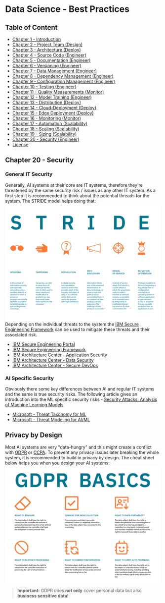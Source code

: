 # Data Science - Best Practices

## Table of Content

- [Chapter 1 - Introduction](./readme.md#chapter-1---introduction)
- [Chapter 2 - Project Team (Design)](./project_team.md#chapter-2---project-team)
- [Chapter 3 - Architecture (Deploy)](./architecture.md#chapter-3---architecture)
- [Chapter 4 - Source Code (Engineer)](./source_code.md#chapter-4---source-code)
- [Chapter 5 - Documentation (Engineer)](./documentation.md#chapter-5---documentation)
- [Chapter 6 - Versioning (Engineer)](./versioning.md#chapter-6---versioning)
- [Chapter 7 - Data Management (Engineer)](./data_management.md#chapter-7---data-management)
- [Chapter 8 - Dependency Management (Engineer)](./dependency_management.md#chapter-8---dependency-management)
- [Chapter 9 - Configuration Management (Engineer)](./configuration_management.md#chapter-9---configuration-management)
- [Chapter 10 - Testing (Engineer)](./testing.md#chapter-10---testing)
- [Chapter 11 - Quality Measurements (Monitor)](./quality_measurements.md#chapter-11---quality-measurements)
- [Chapter 12 - Model Training (Engineer)](./model_training.md#chapter-12---model-training)
- [Chapter 13 - Distribution (Deploy)](./distribution.md#chapter-13---distribution)
- [Chapter 14 - Cloud-Deployment (Deploy)](./cloud_deployment.md#chapter-14---cloud-deployment)
- [Chapter 15 - Edge Deployment (Deploy)](./edge_deployment.md#chapter-15---edge-deployment)
- [Chapter 16 - Monitoring (Monitor)](./monitoring.md#chapter-16---monitoring)
- [Chapter 17 - Automation (Scalability)](./automation.md#chapter-17---automation)
- [Chapter 18 - Scaling (Scalability)](./scaling.md#chapter-18---scaling)
- [Chapter 19 - Sizing (Scalability)](./sizing.md#chapter-19---sizing)
- [Chapter 20 - Security (Engineer)](./security.md#chapter-20---security)
- [License](./LICENSE.md)

## Chapter 20 - Security

### General IT Security
Generally, AI systems at their core are IT systems, therefore they're threatened by the same security risk / issues as any other IT system.
As a first step it is recommended to think about the potential threads for the system.
The STRIDE model helps doing that:
![STRIDE Model](./res/img/STRIDE.png)
Depending on the individual threats to the system the [IBM Secure Engineering Framework](https://www.redbooks.ibm.com/redpapers/pdfs/redp4641.pdf) can be used to mitigate these threats and their associated risk.

- [IBM Secure Engineering Portal](https://www.ibm.com/security/secure-engineering/)
- [IBM Secure Engineering Framework](https://www.redbooks.ibm.com/redpapers/pdfs/redp4641.pdf)
- [IBM Architecture Center - Application Security](https://www.ibm.com/cloud/architecture/architectures/securityArchitecture/security-for-application)
- [IBM Architecture Center - Data Security](https://www.ibm.com/cloud/architecture/architectures/securityArchitecture/security-for-data)
- [IBM Architecture Center - Secure DevOps](https://www.ibm.com/cloud/architecture/architectures/securityArchitecture/implement-secure-devops)

### AI Specific Security

Obviously there some key differences between AI and regular IT systems and the same is true security risks. The following article gives an introduction into the ML specific security risks - [Security Attacks: Analysis of Machine Learning Models](https://dzone.com/articles/security-attacks-analysis-of-machine-learning-mode)

- [Microsoft - Threat Taxonomy for ML](https://docs.microsoft.com/en-us/security/engineering/failure-modes-in-machine-learning)
- [Microsoft - Threat Modeling for AI/ML](https://docs.microsoft.com/en-us/security/engineering/threat-modeling-aiml)

## Privacy by Design

Most AI systems are very "data-hungry" and this might create a conflict with [GDPR](https://en.wikipedia.org/wiki/General_Data_Protection_Regulation) or [CCPA](https://en.wikipedia.org/wiki/California_Consumer_Privacy_Act).
To prevent any privacy issues later breaking the whole system, it is recommended to build in privacy  by design.
The cheat sheet below helps you when you design your AI systems:
![GDPR Basics](./res/img/GDPR.png)
> **Important:** GDPR does **not only** cover personal data but also **business sensitive data**!
